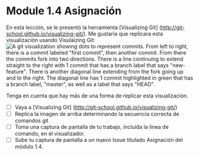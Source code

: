 # Module 1.4 Asignación

En esta lección, se le presentó la herramienta [Visualizing Git] (http://git-school.github.io/visualizing-git/). Me gustaría que replicara esta visualización usando Visulaizing Git:
![A git visualization showing dots to represent commits. From left to right, there is a commit labeled "first commit", then another commit. From there the commits fork into two directions. There is a line continuing to extend straight to the right with 1 commit that has a branch label that says "new-feature". There is another diagonal line extending from the fork going up and to the right. The diagonal line has 1 commit highlighted in green that has a branch label, "master", as well as a label that says "HEAD".](https://github.com/github-campus-advisors/Campus-Advisor-Training/blob/master/Module%201/assets/visualize_git.png)

Tenga en cuenta que hay más de una forma de replicar esta visualización.

- [ ] Vaya a [Visualizing Git] (http://git-school.github.io/visualizing-git/)
- [ ] Replica la imagen de arriba determinando la secuencia correcta de comandos git
- [ ] Toma una captura de pantalla de tu trabajo, incluida la línea de comando, en el visualizador.
- [ ] Sube tu captura de pantalla a un nuevo Issue titulado Asignación del módulo 1.4.
